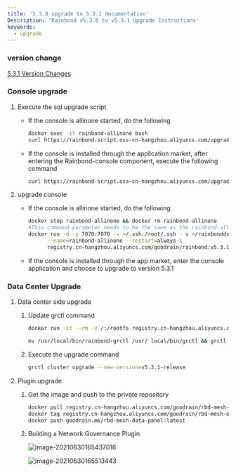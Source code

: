 ```yaml
---
title: '5.3.0 upgrade to 5.3.1 documentation'
Description: 'Rainbond v5.3.0 to v5.3.1 Upgrade Instructions'
keywords:
  - upgrade
---
```


### version change

[5.3.1 Version Changes](/community/change/5.3.1)

### Console upgrade

1. Execute the sql upgrade script

   - If the console is allinone started, do the following

     ```bash
     docker exec -it rainbond-allinone bash
     curl https://rainbond-script.oss-cn-hangzhou.aliyuncs.com/upgrade.sh | bash
     ```

   - If the console is installed through the application market, after entering the Rainbond-console component, execute the following command

     ```bash
     curl https://rainbond-script.oss-cn-hangzhou.aliyuncs.com/upgrade.sh | bash
     ```

2. upgrade console

   - If the console is allinone started, do the following

     ```bash
     docker stop rainbond-allinone && docker rm rainbond-allinone
     #This command parameter needs to be the same as the rainbond-allinone container started before
     docker run -d -p 7070:7070 -v ~/.ssh:/root/.ssh - v ~/rainbonddata:/app/data \
           --name=rainbond-allinone --restart=always \
           registry.cn-hangzhou.aliyuncs.com/goodrain/rainbond:v5.3.1-release-allinone
     ```

   - If the console is installed through the app market, enter the console application and choose to upgrade to version 5.3.1

### Data Center Upgrade

1. Data center side upgrade

   1. Update grctl command

      ```bash
      docker run -it --rm -v /:/rootfs registry.cn-hangzhou.aliyuncs.com/goodrain/rbd-grctl:v5.3.1-release copy

      mv /usr/local/bin/rainbond-grctl /usr/ local/bin/grctl && grctl install
      ```

   2. Execute the upgrade command

      ```bash
      grctl cluster upgrade --new-version=v5.3.1-release
      ```

2. Plugin upgrade

   1. Get the image and push to the private repository

      ```bash
      docker pull registry.cn-hangzhou.aliyuncs.com/goodrain/rbd-mesh-data-panel:v5.3.1-release
      docker tag registry.cn-hangzhou.aliyuncs.com/goodrain/rbd-mesh-data-panel: v5.3.1-release goodrain.me/rbd-mesh-data-panel:latest
      docker push goodrain.me/rbd-mesh-data-panel:latest
      ```

   2. Building a Network Governance Plugin

      ![image-20210630165437016](https://static.goodrain.com/docs/5.3/upgrade/5.3.1-upgrade-1)

      ![image-20210630165513443](https://static.goodrain.com/docs/5.3/upgrade/5.3.1-upgrade-2)
